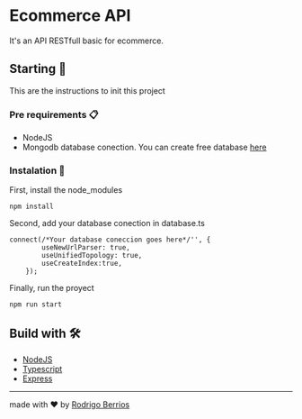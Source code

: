 # Ecommerce API

It's an API RESTfull basic for ecommerce. 

## Starting 🚀

This are the instructions to init this project

### Pre requirements 📋

* NodeJS
* Mongodb database conection. You can create free database [here](https://www.mongodb.com/cloud/atlas)

### Instalation 🔧

First, install the node_modules

```
npm install
```

Second, add your database conection in database.ts

```
connect(/*Your database coneccion goes here*/'', {
        useNewUrlParser: true,
        useUnifiedTopology: true,
        useCreateIndex:true,
    });
```

Finally, run the proyect

```
npm run start
```

## Build with 🛠️

* [NodeJS](http://www.dropwizard.io/1.0.2/docs/)
* [Typescript](https://maven.apache.org/)
* [Express](https://rometools.github.io/rome/)

---
made with ❤️ by [Rodrigo Berrios](https://github.com/RodrigoBS98) 